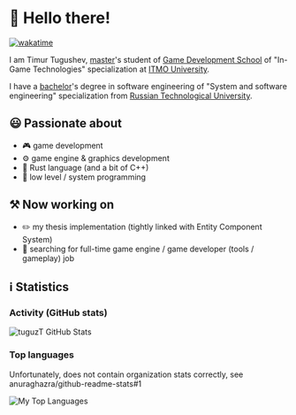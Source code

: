 # 👋 Hello there!

[![wakatime](https://wakatime.com/badge/user/da1c3780-cc91-46d8-b857-87c69ed7ae25.svg)](https://wakatime.com/@da1c3780-cc91-46d8-b857-87c69ed7ae25)

I am Timur Tugushev, [master](https://abit.itmo.ru/en/program/master/gamedev)'s student of [Game Development School](https://en.itmo.ru/en/department/509/Game_Development_School.htm) of "In-Game Technologies" specialization at [ITMO University](https://en.itmo.ru).

I have a [bachelor](https://english.mirea.ru/academics/institutes/institute-of-information-technologies/training-program/bachelor-s-degree-programs/09-03-04-software-engineering/)'s degree in software engineering of "System and software engineering" specialization from [Russian Technological University](https://english.mirea.ru).

## 😃 Passionate about
- 🎮 game development
- ⚙️ game engine & graphics development
- 🦀 Rust language (and a bit of C++)
- 🔢 low level / system programming

## ⚒️ Now working on
- ✏️ my thesis implementation (tightly linked with Entity Component System)
- 💼 searching for full-time game engine / game developer (tools / gameplay) job

## ℹ️ Statistics

### Activity (GitHub stats)

![tuguzT GitHub Stats](https://github-readme-stats-tuguzts-projects.vercel.app/api?username=tuguzT&show_icons=true&theme=dark&role=OWNER,COLLABORATOR,ORGANIZATION_MEMBER)

### Top languages

Unfortunately, does not contain organization stats correctly, see anuraghazra/github-readme-stats#1

![My Top Languages](https://github-readme-stats.vercel.app/api/top-langs/?username=tuguzT&langs_count=12&exclude_repo=programmers-game&layout=compact&theme=dark&hide=jupyter%20notebook&role=OWNER,COLLABORATOR,ORGANIZATION_MEMBER)
